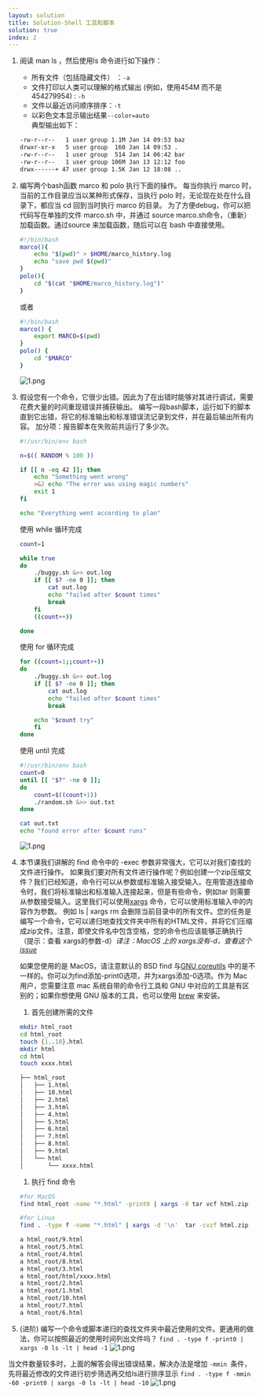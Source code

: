 ```yaml
---
layout: solution
title: Solution-Shell 工具和脚本
solution: true
index: 2
---
```


1. 阅读 man ls ，然后使用ls 命令进行如下操作：
    * 所有文件（包括隐藏文件） ：`-a`
    * 文件打印以人类可以理解的格式输出 (例如，使用454M 而不是 454279954) : `-h`
    * 文件以最近访问顺序排序：`-t`
    * 以彩色文本显示输出结果`--color=auto`  
    典型输出如下：
    ```bash
    -rw-r--r--   1 user group 1.1M Jan 14 09:53 baz
    drwxr-xr-x   5 user group  160 Jan 14 09:53 .
    -rw-r--r--   1 user group  514 Jan 14 06:42 bar
    -rw-r--r--   1 user group 106M Jan 13 12:12 foo
    drwx------+ 47 user group 1.5K Jan 12 18:08 ..
    ```
2. 编写两个bash函数  marco 和 polo 执行下面的操作。 每当你执行 marco 时，当前的工作目录应当以某种形式保存，当执行 polo 时，无论现在处在什么目录下，都应当 cd 回到当时执行 marco 的目录。 为了方便debug，你可以把代码写在单独的文件 marco.sh 中，并通过 source marco.sh命令，（重新）加载函数。通过source 来加载函数，随后可以在 bash 中直接使用。
    ```bash
    #!/bin/bash
    marco(){
        echo "$(pwd)" > $HOME/marco_history.log
        echo "save pwd $(pwd)"
    }
    polo(){
        cd "$(cat "$HOME/marco_history.log")"
    }
    ```
    或者
    ```bash
    #!/bin/bash
    marco() {
        export MARCO=$(pwd)
    }
    polo() {
        cd "$MARCO"
    }
    ```
    ![1.png]({{site.url}}/2020/solutions/images/2/1.png)
3. 假设您有一个命令，它很少出错。因此为了在出错时能够对其进行调试，需要花费大量的时间重现错误并捕获输出。 编写一段bash脚本，运行如下的脚本直到它出错，将它的标准输出和标准错误流记录到文件，并在最后输出所有内容。 加分项：报告脚本在失败前共运行了多少次。
    ```bash 
    #!/usr/bin/env bash

    n=$(( RANDOM % 100 ))

    if [[ n -eq 42 ]]; then
        echo "Something went wrong"
        >&2 echo "The error was using magic numbers"
        exit 1
    fi

    echo "Everything went according to plan"
    ```

    使用 while 循环完成
    ```bash
    count=1

    while true
    do
        ./buggy.sh &>> out.log
        if [[ $? -ne 0 ]]; then
            cat out.log
            echo "failed after $count times"
            break
        fi
        ((count++))

    done

    ```
    使用 for 循环完成
    ```bash
    for ((count=1;;count++))
    do
        ./buggy.sh &>> out.log
        if [[ $? -ne 0 ]]; then
            cat out.log
            echo "failed after $count times"
            break

        echo "$count try"
        fi
    done

    ```
    使用 until 完成
    ```bash
    #!/usr/bin/env bash
    count=0
    until [[ "$?" -ne 0 ]];
    do
        count=$((count+1))
        ./random.sh &>> out.txt
    done

    cat out.txt
    echo "found error after $count runs"

    ```
    ![1.png]({{site.url}}/2020/solutions/images/2/2.png)

4. 本节课我们讲解的 find 命令中的 -exec 参数非常强大，它可以对我们查找的文件进行操作。
    如果我们要对所有文件进行操作呢？例如创建一个zip压缩文件？我们已经知道，命令行可以从参数或标准输入接受输入。在用管道连接命令时，我们将标准输出和标准输入连接起来，但是有些命令，例如tar 则需要从参数接受输入。这里我们可以使用[xargs](https://man7.org/linux/man-pages/man1/xargs.1.html) 命令，它可以使用标准输入中的内容作为参数。 例如 ls | xargs rm 会删除当前目录中的所有文件。您的任务是编写一个命令，它可以递归地查找文件夹中所有的HTML文件，并将它们压缩成zip文件。注意，即使文件名中包含空格，您的命令也应该能够正确执行（提示：查看 xargs的参数-d）*译注：MacOS 上的 xargs没有-d，查看这个[issue](https://github.com/missing-semester/missing-semester/issues/93)*

    如果您使用的是 MacOS，请注意默认的 BSD find 与[GNU coreutils](https://en.wikipedia.org/wiki/List_of_GNU_Core_Utilities_commands) 中的是不一样的。你可以为find添加-print0选项，并为xargs添加-0选项。作为 Mac 用户，您需要注意 mac 系统自带的命令行工具和 GNU 中对应的工具是有区别的；如果你想使用 GNU 版本的工具，也可以使用 [brew](https://formulae.brew.sh/formula/coreutils) 来安装。

      1. 首先创建所需的文件
     ```bash
     mkdir html_root
     cd html_root
     touch {1..10}.html
     mkdir html
     cd html
     touch xxxx.html
     ```
     ```bash
     ├── html_root
     │   ├── 1.html
     │   ├── 10.html
     │   ├── 2.html
     │   ├── 3.html
     │   ├── 4.html
     │   ├── 5.html
     │   ├── 6.html
     │   ├── 7.html
     │   ├── 8.html
     │   ├── 9.html
     │   └── html
     │       └── xxxx.html
     ```
      1. 执行 find 命令  
     ```bash
     #for MacOS
     find html_root -name "*.html" -print0 | xargs -0 tar vcf html.zip
     ```
     ```bash
     #for Linux
     find . -type f -name "*.html" | xargs -d '\n'  tar -cvzf html.zip
     ```
     ```bash
     a html_root/9.html
     a html_root/5.html
     a html_root/4.html
     a html_root/8.html
     a html_root/3.html
     a html_root/html/xxxx.html
     a html_root/2.html
     a html_root/1.html
     a html_root/10.html
     a html_root/7.html
     a html_root/6.html
     ```

5. (进阶) 编写一个命令或脚本递归的查找文件夹中最近使用的文件。更通用的做法，你可以按照最近的使用时间列出文件吗？
`find . -type f -print0 | xargs -0 ls -lt | head -1`
![1.png]({{site.url}}/2020/solutions/images/2/4.png)

当文件数量较多时，上面的解答会得出错误结果，解决办法是增加 `-mmin `条件，先将最近修改的文件进行初步筛选再交给ls进行排序显示
 `find . -type f -mmin -60 -print0 | xargs -0 ls -lt | head -10`
![1.png]({{site.url}}/2020/solutions/images/2/5.png)
